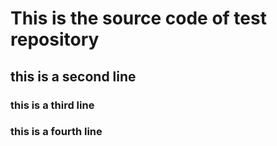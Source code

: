 # This is the source code of test repository

## this is a second line

### this is a third line

### this is a fourth line
